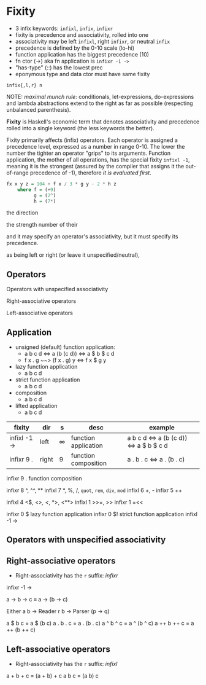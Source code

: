 # Fixity

- 3 infix keywords: `infixl`, `infix`, `infixr`
- fixity is precedence and associativity, rolled into one
- associativity may be left `infixl`, right `infixr`, or neutral `infix`
- precedence is defined by the 0-10 scale (lo-hi)
- function application has the biggest precedence (10)
- fn ctor (->) aka fn application is `infixr -1 ->`
- "has-type" (::) has the lowest prec
- eponymous type and data ctor must have same fixity

`infix{,l,r} n`

NOTE: *maximal munch rule*: conditionals, let-expressions, do-expressions and lambda abstractions extend to the right as far as possible (respecting unbalanced parenthesis).


**Fixity** is Haskell's economic term that denotes associativity and precedence rolled into a single keyword (the less keywords the better).

Fixity primarily affects (infix) operators. Each operator is assigned a precedence level, expressed as a number in range 0-10. The lower the number the tighter an operator "grips" to its arguments. Function application, the mother of all operations, has the special fixity `infixl -1`, meaning it is the strongest (assured by the compiler that assigns it the out-of-range precedence of -1), therefore *it is evaluated first*. 

```hs
fx x y z = 104 + f x / 3 * g y - 2 * h z
    where f = (+9)
          g = (2^)
          h = (7*)
```





the direction 

the strength number of their

and it may specify an operator's associativity, but it must specify its precedence.

as being left or right (or leave it unspecified/neutral), 



## Operators

Operators with unspecified associativity

Right-associative operators

Left-associative operators



## Application

* unsigned (default) function application:
  - a b c d ⇔ a (b (c d)) ⇔ a $ b $ c d
  - f x . g ~~> (f x . g) y ⇔ f x $ g y
* lazy function application
  - a b c d
* strict function application
  - a b c d
* composition
  - a b c d
* lifted application
  - a b c d


fixity       | dir   | s | desc                 | example
-------------|-------|---|----------------------|---------------------------
infixl -1 -> | left  | ∞ | function application | a b c d ⇔ a (b (c d)) ⇔ a $ b $ c d
infixr  9 .  | right | 9 | function composition | a . b . c ⇔ a . (b . c)




infixr 9 . function composition

infixr 8  ^, ^^, **
infixl 7  *, %, /, `quot`, `rem`, `div`, `mod`
infixl 6  +, -
infixr 5  ++

infixl 4  <$, <*>, <*, *>, <**>
infixl 1  >>=, >>
infixr 1  =<<

infixr 0  $  lazy function application
infixr 0  $! strict function application
infixl -1 ->


## Operators with unspecified associativity



## Right-associative operators

- Right-associativity has the `r` suffix: *infixr*

infixr -1 ->

a -> b -> c ≡ a -> (b -> c)

Either a b -> Reader r b -> Parser (p -> q)



a $  b    c = a $  (b    c)
a .  b .  c = a .  (b .  c)
a ^  b ^  c = a ^  (b ^  c)
a ++ b ++ c = a ++ (b ++ c)


## Left-associative operators

- Right-associativity has the `r` suffix: *infixl*

a + b + c = (a + b) + c
a   b   c = (a   b)   c
